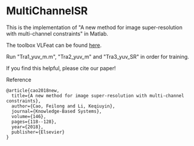 # MultiChannelSR
This is the implementation of "A new method for image super-resolution with multi-channel constraints" in Matlab.

The toolbox VLFeat can be found [here](https://www.vlfeat.org/download/?C=N;O=A).

Run "Tra1_yuv_m.m", "Tra2_yuv_m" and "Tra3_yuv_SR" in order for training.

If you find this helpful, please cite our paper!

Reference

```
@article{cao2018new,
  title={A new method for image super-resolution with multi-channel constraints},
  author={Cao, Feilong and Li, Keqiuyin},
  journal={Knowledge-Based Systems},
  volume={146},
  pages={118--128},
  year={2018},
  publisher={Elsevier}
}
